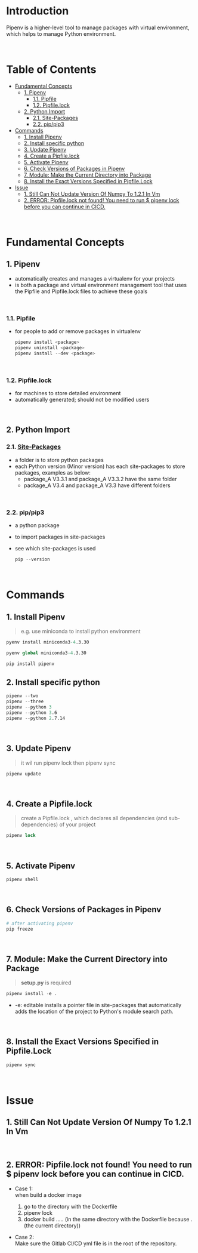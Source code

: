 <!-- omit in toc -->
# Introduction
Pipenv is a higher-level tool to manage packages with virtual environment, which helps to manage Python environment.


<br />

<!-- omit in toc -->
# Table of Contents
- [Fundamental Concepts](#fundamental-concepts)
  - [1. Pipenv](#1-pipenv)
    - [1.1. Pipfile](#11-pipfile)
    - [1.2. Pipfile.lock](#12-pipfilelock)
  - [2. Python Import](#2-python-import)
    - [2.1. Site-Packages](#21-site-packages)
    - [2.2. pip/pip3](#22-pippip3)
- [Commands](#commands)
  - [1. Install Pipenv](#1-install-pipenv)
  - [2. Install specific python](#2-install-specific-python)
  - [3. Update Pipenv](#3-update-pipenv)
  - [4. Create a Pipfile.lock](#4-create-a-pipfilelock)
  - [5. Activate Pipenv](#5-activate-pipenv)
  - [6. Check Versions of Packages in Pipenv](#6-check-versions-of-packages-in-pipenv)
  - [7. Module: Make the Current Directory into Package](#7-module-make-the-current-directory-into-package)
  - [8. Install the Exact Versions Specified in Pipfile.Lock](#8-install-the-exact-versions-specified-in-pipfilelock)
- [Issue](#issue)
  - [1. Still Can Not Update Version Of Numpy To 1.2.1 In Vm](#1-still-can-not-update-version-of-numpy-to-121-in-vm)
  - [2. ERROR: Pipfile.lock not found! You need to run $ pipenv lock before you can continue in CICD.](#2-error-pipfilelock-not-found-you-need-to-run--pipenv-lock-before-you-can-continue-in-cicd)


<br />

# Fundamental Concepts

## 1. Pipenv 
* automatically creates and manages a virtualenv for your projects
* is both a package and virtual environment management tool that uses the Pipfile and Pipfile.lock files to achieve these goals
  
<br />

### 1.1. Pipfile 
* for people to add or remove packages in virtualenv
  

  ```s
  pipenv install <package>
  pipenv uninstall <package>
  pipenv install --dev <package>
  ```

<br />

### 1.2. Pipfile.lock
* for machines to store detailed environment
* automatically generated; should not be modified users

<br />

## 2. Python Import

### 2.1. [Site-Packages](https://medium.com/@will.wang/%E6%92%A5%E9%96%8B-python-pip-site-packages-%E7%9A%84%E8%97%8D%E8%89%B2%E8%9C%98%E8%9B%9B%E7%B6%B2-90e398bb3785)
* a folder is to store python packages
* each Python version (Minor version) has each site-packages to store packages, examples as below:
  * package_A V3.3.1 and package_A V3.3.2 have the same folder
  * package_A V3.4 and package_A V3.3 have different folders

<br />

### 2.2. pip/pip3
* a python package
* to import packages in site-packages
* see which site-packages is used

  ```s
  pip --version
  ```

<br />

# Commands

## 1. Install Pipenv
> e.g. use miniconda to install python environment

  ```s
  pyenv install miniconda3-4.3.30
  
  pyenv global miniconda3-4.3.30

  pip install pipenv
  ```

## 2. Install specific python

  ```s
  pipenv --two  
  pipenv --three  
  pipenv --python 3  
  pipenv --python 3.6  
  pipenv --python 2.7.14  
  
  ```


<br />

## 3. Update Pipenv
> it wil run pipenv lock then pipenv sync

  ```s
  pipenv update
  ```

<br />

## 4. Create a Pipfile.lock
> create a Pipfile.lock , which declares all dependencies (and sub-dependencies) of your project

  ```s
  pipenv lock
  ```

<br />

## 5. Activate Pipenv

  ```s
  pipenv shell
  ```

<br />

## 6. Check Versions of Packages in Pipenv

  ```s
  # after activating pipenv
  pip freeze
  ```

<br />

## 7. Module: Make the Current Directory into Package
> **setup.py** is required

  ```s
  pipenv install -e .
  ```

* -e: editable
  installs a pointer file in site-packages that automatically adds the location of the project to Python's module search path.

<br />

## 8. Install the Exact Versions Specified in Pipfile.Lock
        
  ```s
  pipenv sync
  ```

<br />

# Issue

## 1. Still Can Not Update Version Of Numpy To 1.2.1 In Vm

<br />

## 2. ERROR: Pipfile.lock not found! You need to run $ pipenv lock before you can continue in CICD.

* Case 1: <br />
  when build a docker image
  1. go to the directory with the Dockerfile
  2. pipenv lock
  3. docker build .....  (in the same directory with the Dockerfile because . (the current directory))

* Case 2: <br />
  Make sure the Gitlab CI/CD yml file is in the root of the repository.